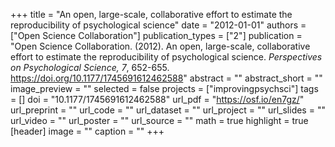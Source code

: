 +++
title = "An open, large-scale, collaborative effort to estimate the reproducibility of psychological science"
date = "2012-01-01"
authors = ["Open Science Collaboration"]
publication_types = ["2"]
publication = "Open Science Collaboration. (2012). An open, large-scale, collaborative effort to estimate the reproducibility of psychological science. *Perspectives on Psychological Science, 7*, 652-655. https://doi.org/10.1177/1745691612462588"
abstract = ""
abstract_short = ""
image_preview = ""
selected = false
projects = ["improvingpsychsci"]
tags = []
doi = "10.1177/1745691612462588"
url_pdf = "https://osf.io/en7gz/"
url_preprint = ""
url_code = ""
url_dataset = ""
url_project = ""
url_slides = ""
url_video = ""
url_poster = ""
url_source = ""
math = true
highlight = true
[header]
image = ""
caption = ""
+++
